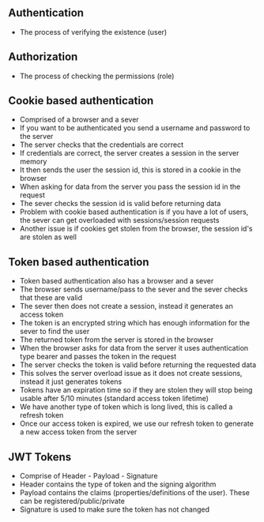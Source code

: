 ## Authentication
- The process of verifying the existence (user)

## Authorization
- The process of checking the permissions (role)

## Cookie based authentication
- Comprised of a browser and a sever
- If you want to be authenticated you send a username and password to the server
- The server checks that the credentials are correct
- If credentials are correct, the server creates a session in the server memory
- It then sends the user the session id, this is stored in a cookie in the browser
- When asking for data from the server you pass the session id in the request
- The sever checks the session id is valid before returning data
- Problem with cookie based authentication is if you have a lot of users, the sever can get overloaded with sessions/session requests
- Another issue is if cookies get stolen from the browser, the session id's are stolen as well

## Token based authentication
- Token based authentication also has a browser and a sever
- The browser sends username/pass to the sever and the sever checks that these are valid
- The sever then does not create a session, instead it generates an access token
- The token is an encrypted string which has enough information for the sever to find the user
- The returned token from the server is stored in the browser 
- When the browser asks for data from the server it uses authentication type bearer and passes the token in the request
- The server checks the token is valid before returning the requested data
- This solves the server overload issue as it does not create sessions, instead it just generates tokens
- Tokens have an expiration time so if they are stolen they will stop being usable after 5/10 minutes (standard access token lifetime)
- We have another type of token which is long lived, this is called a refresh token
- Once our access token is expired, we use our refresh token to generate a new access token from the server

## JWT Tokens
- Comprise of Header - Payload - Signature
- Header contains the type of token and the signing algorithm
- Payload contains the claims (properties/definitions of the user). These can be registered/public/private 
- Signature is used to make sure the token has not changed